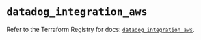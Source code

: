 # `datadog_integration_aws`

Refer to the Terraform Registry for docs: [`datadog_integration_aws`](https://registry.terraform.io/providers/datadog/datadog/3.59.0/docs/resources/integration_aws).
